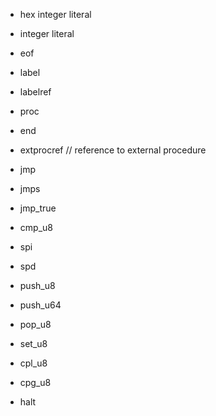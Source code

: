 - hex integer literal
- integer literal
- eof
- label
- labelref
- proc
- end
- extprocref // reference to external procedure

- jmp
- jmps
- jmp_true
- cmp_u8
- spi
- spd
- push_u8
- push_u64
- pop_u8
- set_u8
- cpl_u8
- cpg_u8
- halt
